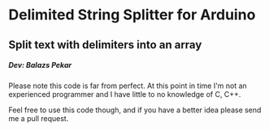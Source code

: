 # Delimited String Splitter for Arduino
## Split text with delimiters into an array

##### Dev: Balazs Pekar

Please note this code is far from perfect. 
At this point in time I'm not an experienced programmer and I have
little to no knowledge of C, C++.

Feel free to use this code though, and if you have a better idea
please send me a pull request.


